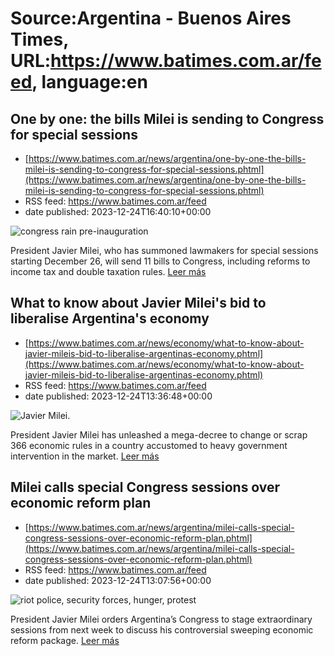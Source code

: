 # Source:Argentina - Buenos Aires Times, URL:https://www.batimes.com.ar/feed, language:en

## One by one: the bills Milei is sending to Congress for special sessions
 - [https://www.batimes.com.ar/news/argentina/one-by-one-the-bills-milei-is-sending-to-congress-for-special-sessions.phtml](https://www.batimes.com.ar/news/argentina/one-by-one-the-bills-milei-is-sending-to-congress-for-special-sessions.phtml)
 - RSS feed: https://www.batimes.com.ar/feed
 - date published: 2023-12-24T16:40:10+00:00

<p><img alt="congress rain pre-inauguration" src="https://fotos.perfil.com/2023/12/07/trim/540/304/congress-rain-pre-inauguration-1714614.jpg" /></p>President Javier Milei, who has summoned lawmakers for special sessions starting December 26, will send 11 bills to Congress, including reforms to income tax and double taxation rules. <a href="https://www.batimes.com.ar/news/argentina/one-by-one-the-bills-milei-is-sending-to-congress-for-special-sessions.phtml">Leer más</a>

## What to know about Javier Milei's bid to liberalise Argentina's economy
 - [https://www.batimes.com.ar/news/economy/what-to-know-about-javier-mileis-bid-to-liberalise-argentinas-economy.phtml](https://www.batimes.com.ar/news/economy/what-to-know-about-javier-mileis-bid-to-liberalise-argentinas-economy.phtml)
 - RSS feed: https://www.batimes.com.ar/feed
 - date published: 2023-12-24T13:36:48+00:00

<p><img alt="Javier Milei." src="https://fotos.perfil.com/2023/12/05/trim/540/304/javier-milei-1712815.jpg" /></p>President Javier Milei has unleashed a mega-decree to change or scrap 366 economic rules in a country accustomed to heavy government intervention in the market.
 <a href="https://www.batimes.com.ar/news/economy/what-to-know-about-javier-mileis-bid-to-liberalise-argentinas-economy.phtml">Leer más</a>

## Milei calls special Congress sessions over economic reform plan
 - [https://www.batimes.com.ar/news/argentina/milei-calls-special-congress-sessions-over-economic-reform-plan.phtml](https://www.batimes.com.ar/news/argentina/milei-calls-special-congress-sessions-over-economic-reform-plan.phtml)
 - RSS feed: https://www.batimes.com.ar/feed
 - date published: 2023-12-24T13:07:56+00:00

<p><img alt="riot police, security forces, hunger, protest" src="https://fotos.perfil.com/2023/12/24/trim/540/304/riot-police-security-forces-hunger-protest-1725714.jpg" /></p>President Javier Milei orders Argentina’s Congress to stage extraordinary sessions from next week to discuss his controversial sweeping economic reform package. <a href="https://www.batimes.com.ar/news/argentina/milei-calls-special-congress-sessions-over-economic-reform-plan.phtml">Leer más</a>

